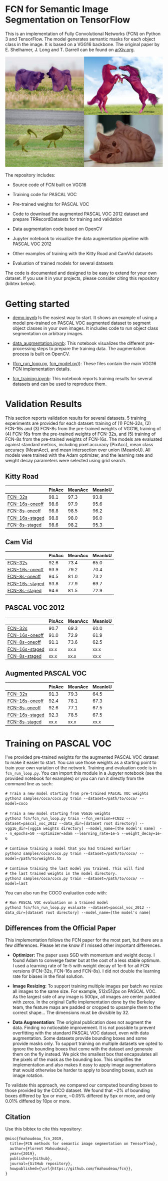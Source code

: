 # FCN for Semantic Image Segmentation on TensorFlow

 

This is an implementation of Fully Convolutional Networks (FCN) on Python 3 and TensorFlow. The model generates semantic masks for each object class in the image. It is based on a VGG16 backbone. The original paper by E. Shelhamer, J. Long and T. Darrell can be found on [arXiv.org](https://arxiv.org/abs/1605.06211).

 

![Semantic Segmentation Sample](assets/sample1.png)

 

The repository includes:

* Source code of FCN built on VGG16

* Training code for PASCAL VOC

* Pre-trained weights for PASCAL VOC

* Code to download the augmented PASCAL VOC 2012 dataset and prepare TRRecordDatasets for training and validation

* Data augmentation code based on OpenCV

* Jupyter notebook to visualize the data augmentation pipeline with PASCAL VOC 2012

* Other examples of training with the Kitty Road and CamVid datasets

* Evaluation of trained models for several datasets

 

The code is documented and designed to be easy to extend for your own dataset. If you use it in your projects, please consider citing this repository (bibtex below).

 

# Getting started

 

* [demo.ipynb](samples/demo.ipynb) Is the easiest way to start. It shows an example of using a model pre-trained on PASCAL VOC augmented dataset to segment object classes in your own images. It includes code to run object class segmentation on arbitrary images.

 

* [data_augmentation.ipynb](fcn/data_augmentation.ipynb): This notebook visualizes the different pre-processing steps to prepare the training data. The augmentation process is built on OpenCV.

 

* ([fcn_run_loop.py](fcn/fcn_run_loop.py), [fcn_model.py](fcn/fcn_model.py))): These files contain the main VGG16 FCN implementation details.

 

* [fcn_training.ipynb](fcn/fcn_training.ipynb): This notebook reports training results for several datasets and can be used to reproduce them.

 

# Validation Results

 

This section reports validation results for several datasets. 5 training experiments are provided for each dataset: training of (1) FCN-32s, (2) FCN-16s and (3) FCN-8s from the pre-trained weights of VGG16, training of (4) FCN-16s from the pre-trained weights of FCN-32s, and (5) training of FCN-8s from the pre-trained weights of FCN-16s. The models are evaluated against standard metrics, including pixel accuracy (PixAcc), mean class accuracy (MeanAcc), and mean intersection over union (MeanIoU). All models were trained with the Adam optimizer, and the learning rate and weight decay parameters were selected using grid search.

 

## Kitty Road

 

|                                                                | PixAcc      | MeanAcc     | MeanIoU     |
|----------------------------------------------------------------|-------------|-------------|-------------|
| [FCN-32s](results/kitty_road_fcn32s.jpg)                       | 98.1        | 97.3        | 93.8        |
| [FCN-16s-oneoff](results/kitty_road_fcn16s_oneoff.jpg)         | 98.6        | 97.9        | 95.6        |
| [FCN-8s-oneoff](results/kitty_road_fcn8s_oneoff.jpg)           | 98.8        | 98.5        | 96.2        |
| [FCN-16s-staged](results/kitty_road_fcn8s_staged.jpg)          | 98.8        | 98.0        | 96.0        |
| [FCN-8s-staged](results/kitty_road_fcn8s_staged.jpg)           | 98.6        | 98.2        | 95.3        |

 

## Cam Vid

 

|                                                                | PixAcc      | MeanAcc     | MeanIoU     |
|----------------------------------------------------------------|-------------|-------------|-------------|
| [FCN-32s](results/cam_vid_fcn32s.jpg)                          | 92.6        | 73.4        | 65.0        |
| [FCN-16s-oneoff](results/cam_vid_fcn16s_oneoff.jpg)            | 93.9        | 79.2        | 70.4        |
| [FCN-8s-oneoff](results/cam_vid_fcn8s_oneoff.jpg)              | 94.5        | 81.0        | 73.2        |
| [FCN-16s-staged](results/cam_vid_fcn8s_staged.jpg)             | 93.8        | 77.9        | 69.7        |
| [FCN-8s-staged](results/cam_vid_fcn8s_staged.jpg)              | 94.6        | 81.5        | 72.9        |

 

## PASCAL VOC 2012

 

|                                                                | PixAcc      | MeanAcc     | MeanIoU     |
|----------------------------------------------------------------|-------------|-------------|-------------|
| [FCN-32s](results/pascal_voc_2012_fcn32s.jpg)                  | 90.7        | 69.3        | 60.0        |
| [FCN-16s-oneoff](results/pascal_voc_2012_fcn16s_oneoff.jpg)    | 91.0        | 72.9        | 61.9        |
| [FCN-8s-oneoff](results/pascal_voc_2012_fcn8s_oneoff.jpg)      | 91.1        | 73.6        | 62.5        |
| [FCN-16s-staged](results/pascal_voc_2012_fcn8s_staged.jpg)     | xx.x        | xx.x        | xx.x        |
| [FCN-8s-staged](results/pascal_voc_2012_fcn8s_staged.jpg)      | xx.x        | xx.x        | xx.x        |

 

## Augmented PASCAL VOC

 

|                                                                | PixAcc      | MeanAcc     | MeanIoU     |
|----------------------------------------------------------------|-------------|-------------|-------------|
| [FCN-32s](results/pascal_plus_fcn32s.jpg)                      | 91.3        | 79.3        | 64.5        |
| [FCN-16s-oneoff](results/pascal_plus_fcn16s_oneoff.jpg)        | 92.4        | 78.1        | 67.3        |
| [FCN-8s-oneoff](results/pascal_plus_fcn8s_oneoff.jpg)          | 92.6        | 77.1        | 67.5        |
| [FCN-16s-staged](results/pascal_plus_fcn8s_staged.jpg)         | 92.3        | 78.5        | 67.5        |
| [FCN-8s-staged](results/pascal_plus_fcn8s_staged.jpg)          | xx.x        | xx.x        | xx.x        |

 

 

 

# Training on PASCAL VOC
I've provided pre-trained weights for the augmented PASCAL VOC dataset to make it easier to start. You can
use those weights as a starting point to train your own variation of the network.
Training and evaluation code is in `fcn_run_loop.py`. You can import this
module in a Jupyter notebook (see the provided notebook for examples) or you
can run it directly from the command line as such:

```
# Train a new model starting from pre-trained PASCAL VOC weights
python3 samples/coco/coco.py train --dataset=/path/to/coco/ --model=coco

# Train a new model starting from VGG16 weights
python3 fcn/fcn_run_loop.py train --fcn_version=FCN32 --dataset=pascal_voc_2012 --data_dir=[dataset root directory] --vgg16_dir=[vgg16 weights directory] --model_name=[the model's name]  -- n_epochs=50 --optimizer=adam --learning_rate=1e-5 --weight_decay=1e-6

# Continue training a model that you had trained earlier
python3 samples/coco/coco.py train --dataset=/path/to/coco/ --model=/path/to/weights.h5

# Continue training the last model you trained. This will find
# the last trained weights in the model directory.
python3 samples/coco/coco.py train --dataset=/path/to/coco/ --model=last
```

You can also run the COCO evaluation code with:
```
# Run PASCAL VOC evaluation on a trained model
python3 fcn/fcn_run_loop.py evaluate --dataset=pascal_voc_2012 --data_dir=[dataset root directory] --model_name=[the model's name]
```


## Differences from the Official Paper
This implementation follows the FCN paper for the most part, but there are a few differences. Please let me know if I missed other important differences.

 

* **Optimizer:** The paper uses SGD with momentum and weight decay. I found Adam to converge faster but at the cost of a less stable optimum. I used a learning rate of 1e-5 with weight decay of 1e-6 for all FCN versions (FCN-32s, FCN-16s and FCN-8s). I did not double the learning rate for biases in the final solution.

 

* **Image Resizing:** To support training multiple images per batch we resize all images to the same size. For example, 512x512px on PASCAL VOC. As the largest side of any image is 500px, all images are center padded with zeros. In the original Caffe implementation done by the Berkeley team, the feature maps are padded or cropped to upsample them to the correct shape… The dimensions must be divisible by 32.

 

* **Data Augmentation**: The original publication does not augment the data. Finding no noticeable improvement. It is not possible to prevent overfitting with the standard PASCAL VOC dataset, even with data augmentation. Some datasets provide bounding boxes and some provide masks only. To support training on multiple datasets we opted to ignore the bounding boxes that come with the dataset and generate them on the fly instead. We pick the smallest box that encapsulates all the pixels of the mask as the bounding box. This simplifies the implementation and also makes it easy to apply image augmentations that would otherwise be harder to apply to bounding boxes, such as image rotation.

To validate this approach, we compared our computed bounding boxes to those provided by the COCO dataset.
We found that ~2% of bounding boxes differed by 1px or more, ~0.05% differed by 5px or more, 
and only 0.01% differed by 10px or more.

 

 

## Citation
Use this bibtex to cite this repository:
```
@misc{fmahoudeau_fcn_2019,
  title={FCN methods for semantic image segmentation on TensorFlow},
  author={Florent Mahoudeau},
  year={2019},
  publisher={Github},
  journal={GitHub repository},
  howpublished={\url{https://github.com/fmahoudeau/fcn}},
}
